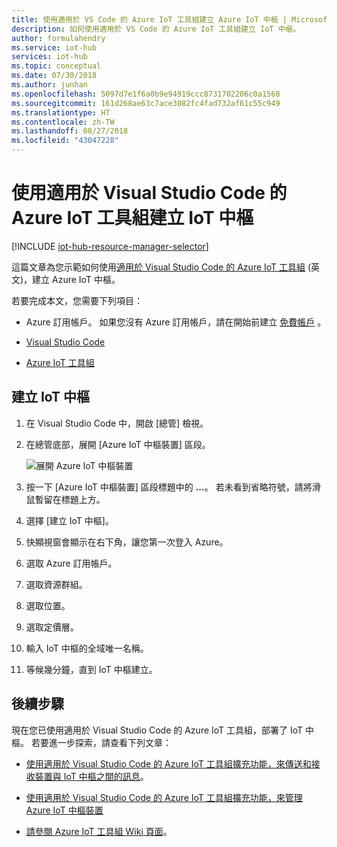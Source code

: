 ```yaml
---
title: 使用適用於 VS Code 的 Azure IoT 工具組建立 Azure IoT 中樞 | Microsoft Docs
description: 如何使用適用於 VS Code 的 Azure IoT 工具組建立 IoT 中樞。
author: formulahendry
ms.service: iot-hub
services: iot-hub
ms.topic: conceptual
ms.date: 07/30/2018
ms.author: junhan
ms.openlocfilehash: 5097d7e1f6a0b9e94919ccc8731702206c0a1568
ms.sourcegitcommit: 161d268ae63c7ace3082fc4fad732af61c55c949
ms.translationtype: HT
ms.contentlocale: zh-TW
ms.lasthandoff: 08/27/2018
ms.locfileid: "43047228"
---
```

# <a name="create-an-iot-hub-using-the-azure-iot-toolkit-for-visual-studio-code"></a>使用適用於 Visual Studio Code 的 Azure IoT 工具組建立 IoT 中樞

[!INCLUDE [iot-hub-resource-manager-selector](../../includes/iot-hub-resource-manager-selector.md)]

這篇文章為您示範如何使用[適用於 Visual Studio Code 的 Azure IoT 工具組](https://marketplace.visualstudio.com/items?itemName=vsciot-vscode.azure-iot-toolkit) (英文)，建立 Azure IoT 中樞。 

若要完成本文，您需要下列項目：

- Azure 訂用帳戶。 如果您沒有 Azure 訂用帳戶，請在開始前建立 [免費帳戶](https://azure.microsoft.com/free/?WT.mc_id=A261C142F) 。

- [Visual Studio Code](https://code.visualstudio.com/)

- [Azure IoT 工具組](https://marketplace.visualstudio.com/items?itemName=vsciot-vscode.azure-iot-toolkit)

## <a name="create-an-iot-hub"></a>建立 IoT 中樞

1. 在 Visual Studio Code 中，開啟 [總管] 檢視。

2. 在總管底部，展開 [Azure IoT 中樞裝置] 區段。 

   ![展開 Azure IoT 中樞裝置](./media/iot-hub-create-use-iot-toolkit/azure-iot-hub-devices.png)

3. 按一下 [Azure IoT 中樞裝置] 區段標題中的 **...**。 若未看到省略符號，請將滑鼠暫留在標題上方。 

4. 選擇 [建立 IoT 中樞]。

5. 快顯視窗會顯示在右下角，讓您第一次登入 Azure。

6. 選取 Azure 訂用帳戶。 

7. 選取資源群組。

8. 選取位置。

9. 選取定價層。

10. 輸入 IoT 中樞的全域唯一名稱。

11. 等候幾分鐘，直到 IoT 中樞建立。

## <a name="next-steps"></a>後續步驟

現在您已使用適用於 Visual Studio Code 的 Azure IoT 工具組，部署了 IoT 中樞。 若要進一步探索，請查看下列文章：

* [使用適用於 Visual Studio Code 的 Azure IoT 工具組擴充功能，來傳送和接收裝置與 IoT 中樞之間的訊息](iot-hub-vscode-iot-toolkit-cloud-device-messaging.md)。

* [使用適用於 Visual Studio Code 的 Azure IoT 工具組擴充功能，來管理 Azure IoT 中樞裝置](iot-hub-device-management-iot-toolkit.md)

* [請參閱 Azure IoT 工具組 Wiki 頁面](https://github.com/microsoft/vscode-azure-iot-toolkit/wiki)。
